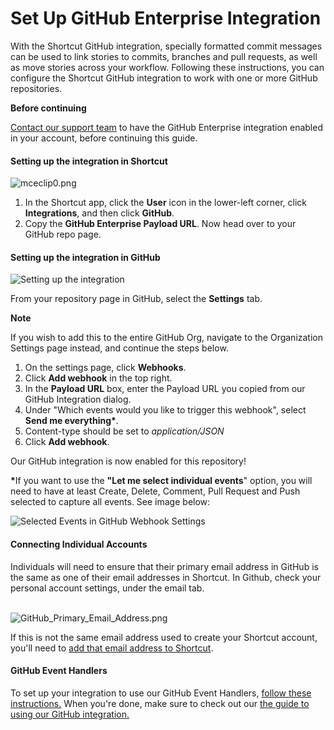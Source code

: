 # Set Up GitHub Enterprise Integration

With the Shortcut GitHub integration, specially formatted commit messages can be used to link stories to commits, branches and pull requests, as well as move stories across your workflow. Following these instructions, you can configure the Shortcut GitHub integration to work with one or more GitHub repositories.

**Before continuing**

[Contact our support team](https://help.shortcut.com/hc/en-us/requests/new) to have the GitHub Enterprise integration enabled in your account, before continuing this guide.

#### Setting up the integration in Shortcut

![mceclip0.png](https://help.shortcut.com/hc/article_attachments/4406846955796)

1. In the Shortcut app, click the **User** icon in the lower-left corner, click **Integrations**, and then click **GitHub**.
2. Copy the **GitHub Enterprise Payload URL**. Now head over to your GitHub repo page.

#### Setting up the integration in GitHub

![Setting up the integration](https://help.shortcut.com/hc/article_attachments/16570486739348)

From your repository page in GitHub, select the **Settings** tab.

**Note**

If you wish to add this to the entire GitHub Org, navigate to the Organization Settings page instead, and continue the steps below.

1. On the settings page, click **Webhooks**.
2. Click **Add webhook** in the top right.
3. In the **Payload URL** box, enter the Payload URL you copied from our GitHub Integration dialog.
4. Under "Which events would you like to trigger this webhook", select **Send me everything\***.
5. Content-type should be set to _application/JSON_
6. Click **Add webhook**.

Our GitHub integration is now enabled for this repository!&#x20;

**\***&#x49;f you want to use the **"Let me select individual events**" option, you will need to have at least Create, Delete, Comment, Pull Request and Push selected to capture all events. See image below:

![Selected Events in GitHub Webhook Settings](https://help.shortcut.com/hc/article_attachments/16570499770132)

#### Connecting Individual Accounts

Individuals will need to ensure that their primary email address in GitHub is the same as one of their email addresses in Shortcut. In Github, check your personal account settings, under the email tab.

\
![GitHub\_Primary\_Email\_Address.png](https://help.shortcut.com/hc/article_attachments/16570499771540)

If this is not the same email address used to create your Shortcut account, you'll need to [add that email address to Shortcut](https://help.shortcut.com/hc/en-us/articles/360044062252).

#### GitHub Event Handlers

To set up your integration to use our GitHub Event Handlers, [follow these instructions.](https://help.shortcut.com/hc/en-us/articles/204909925) When you're done, make sure to check out our [the guide to using our GitHub integration.](https://help.shortcut.com/hc/en-us/articles/204909925)

